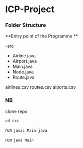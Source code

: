 # ICP-Project


### Folder Structure

**Entry point of the Programme **

-src
  - Airline.java
  - Airport.java
  - Main.java
  - Node.java
  - Route.java
  
airlines.csv
routes.csv
aiports.csv


### NB
clone repo

`cd src`

run `javac Main.java`

run `java Main`
  
  
